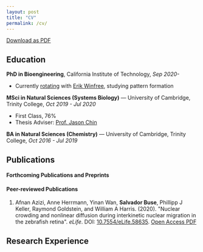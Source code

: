 ```yaml
---
layout: post
title: "CV"
permalink: /cv/
---
```

<a href="{{site.baseurl}}/assets/Salvador_Buse_CV.pdf"><span class="button"> Download as PDF </span></a> 

## Education
**PhD in Bioengineering**, California Institute of Technology, *Sep 2020-*
* Currently [rotating](https://www.dna.caltech.edu/DNApeople.html) with [Erik Winfree](https://www.dna.caltech.edu/), studying pattern formation

**MSci in Natural Sciences (Systems Biology)** — University of Cambridge, Trinity College, *Oct 2019 - Jul 2020*
* First Class, 76%
* Thesis Adviser: [Prof. Jason Chin](https://www2.mrc-lmb.cam.ac.uk/group-leaders/a-to-g/jason-chin/)

**BA in Natural Sciences (Chemistry)** — University of Cambridge, Trinity College, *Oct 2016 - Jul 2019*

## Publications
#### Forthcoming Publications and Preprints  

#### Peer-reviewed Publications
1. Afnan Azizi, Anne Herrmann, Yinan Wan, <b>Salvador Buse</b>, Phillipp J Keller, Raymond Goldstein, and William A Harris. (2020). "Nuclear crowding and nonlinear diffusion during interkinetic nuclear migration in the zebrafish retina". <i>eLife</i>. DOI: <a href="https://elifesciences.org/articles/58635">10.7554/eLife.58635</a>. <a href="https://elifesciences.org/articles/58635">Open Access PDF</a>

## Research Experience

